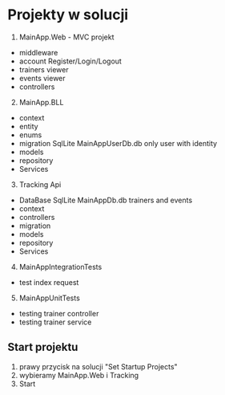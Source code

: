# Projekty w solucji

1. MainApp.Web - MVC projekt
- middleware
- account Register/Login/Logout
- trainers viewer
- events viewer
- controllers
2. MainApp.BLL
- context
- entity
- enums
- migration SqlLite MainAppUserDb.db only user with identity
- models
- repository
- Services
3. Tracking Api
- DataBase SqlLite MainAppDb.db trainers and events
- context
- controllers
- migration
- models
- repository
- Services
4. MainAppIntegrationTests
- test index request
5. MainAppUnitTests
- testing trainer controller
- testing trainer service

## Start projektu
1. prawy przycisk na solucji "Set Startup Projects"
2. wybieramy MainApp.Web i Tracking
3. Start
